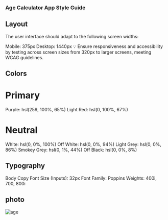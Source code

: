 
### Age Calculator App Style Guide

## Layout
The user interface should adapt to the following screen widths:

Mobile: 375px
Desktop: 1440px
💡 Ensure responsiveness and accessibility by testing across screen sizes from 320px to larger screens, meeting WCAG guidelines.

## Colors

# Primary
Purple: hsl(259, 100%, 65%)
Light Red: hsl(0, 100%, 67%)
# Neutral
White: hsl(0, 0%, 100%)
Off White: hsl(0, 0%, 94%)
Light Grey: hsl(0, 0%, 86%)
Smokey Grey: hsl(0, 1%, 44%)
Off Black: hsl(0, 0%, 8%)

## Typography
Body Copy
Font Size (Inputs): 32px
Font
Family: Poppins
Weights: 400i, 700, 800i

## photo 
![age](https://github.com/amira-elhosary/ZIGZAG-CS-Front-End-24/assets/148847465/513b7f94-bbb7-4eec-b18d-99460970903d)
